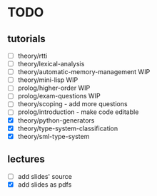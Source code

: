 # TODO

## tutorials

- [ ] theory/rtti
- [ ] theory/lexical-analysis
- [ ] theory/automatic-memory-management WIP
- [ ] theory/mini-lisp WIP
- [ ] prolog/higher-order WIP
- [ ] prolog/exam-questions WIP
- [ ] theory/scoping - add more questions
- [ ] prolog/introduction - make code editable
- [X] theory/python-generators
- [X] theory/type-system-classification
- [X] theory/sml-type-system

## lectures

- [ ] add slides' source
- [X] add slides as pdfs
